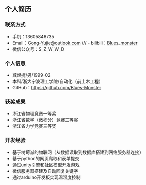 
## 个人简历
### 联系方式
 - 手机：13605846735
 - Email：Gong-Yujie@outlook.com
/// - bilibili：<a href="https://space.bilibili.com/364930101">Blues_monster</a>
 - 微信公众号：S_Z_W_W_D

### 个人信息
 - 龚煜捷/男/1999-02
 - 本科/浙大宁波理工学院/自动化（前土木工程）
 - GitHub：https://github.com/Blues-Monster

### 获奖成果
 - 浙江省物理竞赛一等奖
 - 浙江省数学（微积分）竞赛三等奖
 - 浙江省力学竞赛三等奖

### 开发经验
 - 基于树莓派的物联网（从数据读取到数据库搭建到网络服务器连接）
 - 基于python的网页爬取和表单提交
 - 通过unity引擎和社区模型开发游戏
 - 微信服务器搭建及自动回复关键字
 - 通过arduino开发板实现温湿度控制
